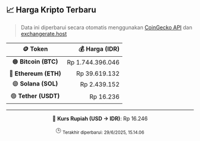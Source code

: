 

<!-- HARGA_KRIPTO -->
## 📈 Harga Kripto Terbaru

> Data ini diperbarui secara otomatis menggunakan [CoinGecko API](https://www.coingecko.com/) dan [exchangerate.host](https://exchangerate.host/)

<div align="center">

| 🪙 Token | 💰 Harga (IDR) |
|:------:|---------------:|
| 🟠 **Bitcoin (BTC)**   | Rp 1.744.396.046 |
| 🔵 **Ethereum (ETH)**  | Rp 39.619.132 |
| 🟣 **Solana (SOL)**    | Rp 2.439.152 |
| 🟢 **Tether (USDT)**   | Rp 16.236 |

---

💱 **Kurs Rupiah (USD → IDR)**: Rp 16.246

🕒 <sub>Terakhir diperbarui: 29/6/2025, 15.14.06</sub>

</div>
<!-- /HARGA_KRIPTO -->